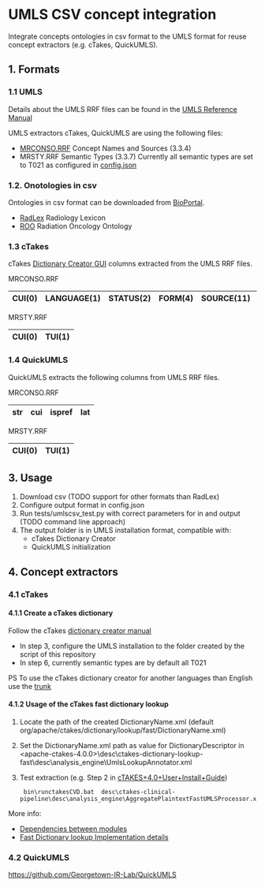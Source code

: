 # UMLS CSV concept integration

Integrate concepts ontologies in csv format to the UMLS format for reuse concept extractors (e.g. cTakes, QuickUMLS).

## 1. Formats 
### 1.1 UMLS

Details about the UMLS RRF files can be found in the [UMLS Reference Manual](https://www.ncbi.nlm.nih.gov/books/NBK9685/)

UMLS extractors cTakes, QuickUMLS are using the following files:
- [MRCONSO.RRF](https://www.ncbi.nlm.nih.gov/books/NBK9685/table/ch03.T.concept_names_and_sources_file_mr/?report=objectonly) Concept Names and Sources (3.3.4)
- MRSTY.RRF Semantic Types (3.3.7) Currently all semantic types are set to T021 as configured in [config.json](config.json)
    

### 1.2. Onotologies in csv

Ontologies in csv format can be downloaded from [BioPortal](http://bioportal.bioontology.org).
 
- [RadLex](http://bioportal.bioontology.org/ontologies/RADLEX) Radiology Lexicon
- [ROO](https://bioportal.bioontology.org/ontologies/ROO) Radiation Oncology Ontology



### 1.3 cTakes

cTakes [Dictionary Creator GUI](https://cwiki.apache.org/confluence/display/CTAKES/Dictionary+Creator+GUI) columns extracted from the UMLS RRF files.

MRCONSO.RRF

| CUI(0) | LANGUAGE(1) | STATUS(2) | FORM(4) | SOURCE(11) | TERM_TYPE(12) | SOURCE_CODE(13) | TEXT(14) |
|--------|-------------|-----------|---------|------------|---------------|-----------------|----------|

MRSTY.RRF

| CUI(0) | TUI(1) |
|--------|--------|


### 1.4 QuickUMLS

QuickUMLS extracts the following columns from UMLS RRF files.

MRCONSO.RRF

| str | cui | ispref | lat |
|-----|-----|--------|-----|
  
MRSTY.RRF

| CUI(0) | TUI(1) |
|----------|----------|


## 3. Usage

1. Download csv (TODO support for other formats than RadLex)
2. Configure output format in config.json
3. Run tests/umlscsv_test.py with correct parameters for in and output (TODO command line approach)
4. The output folder is in UMLS installation format, compatible with:  
    - cTakes Dictionary Creator
    - QuickUMLS initialization 

    
## 4. Concept extractors

### 4.1 cTakes


#### 4.1.1 Create a cTakes dictionary

Follow the cTakes [dictionary creator manual](https://cwiki.apache.org/confluence/display/CTAKES/Dictionary+Creator+GUI)
- In step 3, configure the UMLS installation to the folder created by the script of this repository
- In step 6, currently semantic types are by default all T021

PS
To use the cTakes dictionary creator for another languages than English use the [trunk](https://svn.apache.org/repos/asf/ctakes/trunk/ctakes-gui/src/main/java/org/apache/ctakes/gui/dictionary/DictionaryCreator.java)

#### 4.1.2 Usage of the cTakes fast dictionary lookup

1. Locate the path of the created DictionaryName.xml (default org/apache/ctakes/dictionary/lookup/fast/DictionaryName.xml)
2. Set the DictionaryName.xml path as value for DictionaryDescriptor in <apache-ctakes-4.0.0>\desc\ctakes-dictionary-lookup-fast\desc\analysis_engine\UmlsLookupAnnotator.xml
3. Test extraction (e.g. Step 2 in [cTAKES+4.0+User+Install+Guide](https://cwiki.apache.org/confluence/display/CTAKES/cTAKES+4.0+User+Install+Guide))
    
        bin\runctakesCVD.bat  desc\ctakes-clinical-pipeline\desc\analysis_engine\AggregatePlaintextFastUMLSProcessor.xml


More info:
- [Dependencies between modules](https://cwiki.apache.org/confluence/display/CTAKES/cTAKES+4.0+Component+Use+Guide#cTAKES4.0ComponentUseGuide-ComponentDependencies)
- [Fast Dictionary lookup Implementation details](https://cwiki.apache.org/confluence/display/CTAKES/cTAKES+4.0+-+Fast+Dictionary+Lookup)

### 4.2 QuickUMLS

https://github.com/Georgetown-IR-Lab/QuickUMLS


